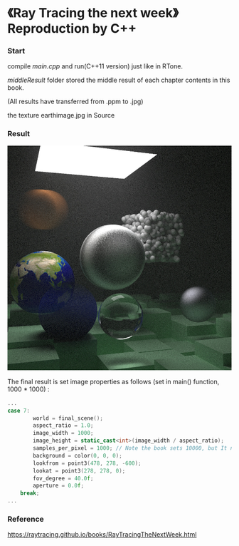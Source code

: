 # 《Ray Tracing the next week》 Reproduction by C++

### Start

compile *main.cpp* and run(C++11 version) just like in RTone.

*middleResult* folder stored the middle result of each chapter contents in this book.

(All results have transferred from .ppm to .jpg)

the texture earthimage.jpg in Source

### Result

![1](./FinalResult/Demo.jpg)



 The final result is set image properties as follows  (set in main() function, 1000 * 1000)  :

```c++
...
case 7:
		world = final_scene();
		aspect_ratio = 1.0;
		image_width = 1000;
		image_height = static_cast<int>(image_width / aspect_ratio);
		samples_per_pixel = 1000; // Note the book sets 10000, but It needs too long time
		background = color(0, 0, 0);
		lookfrom = point3(478, 278, -600);
		lookat = point3(278, 278, 0);
		fov_degree = 40.0f;
		aperture = 0.0f;
	break;
...
```



### Reference

https://raytracing.github.io/books/RayTracingTheNextWeek.html


